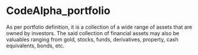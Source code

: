 # CodeAlpha_portfolio
As per portfolio definition, it is a collection of a wide range of assets that are owned by investors. The said collection of financial assets may also be valuables ranging from gold, stocks, funds, derivatives, property, cash equivalents, bonds, etc.

